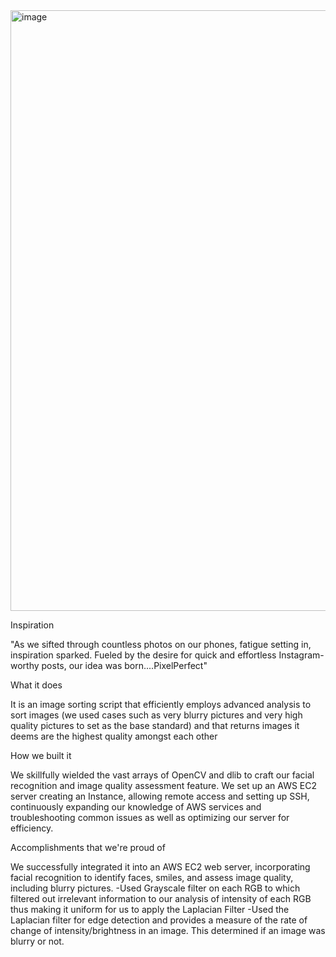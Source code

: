 <img width="961" alt="image" src="https://github.com/LakshitLuhadia/PixelPerfectAI/assets/148317491/28758f83-024a-47c1-98fb-444e18c6dcf5">

Inspiration

"As we sifted through countless photos on our phones, fatigue setting in, inspiration sparked. Fueled by the desire for quick and effortless Instagram-worthy posts, our idea was born....PixelPerfect"

What it does

It is an image sorting script that efficiently employs advanced analysis to sort images (we used cases such as very blurry pictures and very high quality pictures to set as the base standard) and that returns images it deems are the highest quality amongst each other

How we built it

We skillfully wielded the vast arrays of OpenCV and dlib to craft our facial recognition and image quality assessment feature. We set up an AWS EC2 server creating an Instance, allowing remote access and setting up SSH, continuously expanding our knowledge of AWS services and troubleshooting common issues as well as optimizing our server for efficiency.

Accomplishments that we're proud of

We successfully integrated it into an AWS EC2 web server, incorporating facial recognition to identify faces, smiles, and assess image quality, including blurry pictures. -Used Grayscale filter on each RGB to which filtered out irrelevant information to our analysis of intensity of each RGB thus making it uniform for us to apply the Laplacian Filter -Used the Laplacian filter for edge detection and provides a measure of the rate of change of intensity/brightness in an image. This determined if an image was blurry or not.
